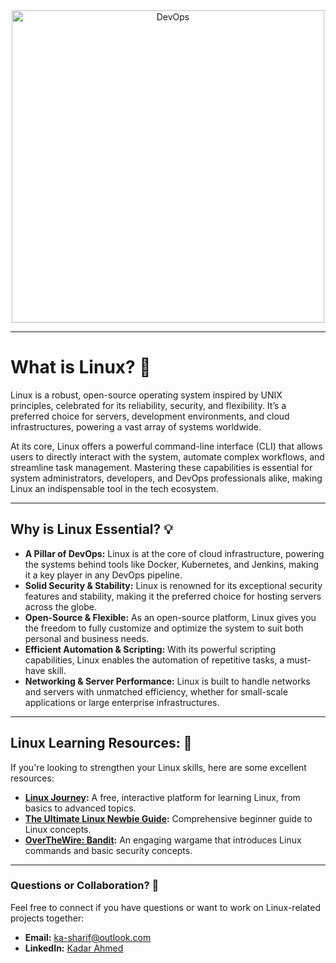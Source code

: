 <div align="center">
<img width="500" alt="DevOps" src="https://media.licdn.com/dms/image/v2/D4E22AQEE6cJQVJudyA/feedshare-shrink_1280/B4EZalFIGdHMAw-/0/1746526308026?e=1750291200&v=beta&t=zr8d9FwxRDdrxiDT8z4JDKs_sl922FVdyngGZDJeuOY" />
</div>

---

# What is Linux? 🐧 

Linux is a robust, open-source operating system inspired by UNIX principles, celebrated for its reliability, security, and flexibility. It’s a preferred choice for servers, development environments, and cloud infrastructures, powering a vast array of systems worldwide.

At its core, Linux offers a powerful command-line interface (CLI) that allows users to directly interact with the system, automate complex workflows, and streamline task management. Mastering these capabilities is essential for system administrators, developers, and DevOps professionals alike, making Linux an indispensable tool in the tech ecosystem.

---

## Why is Linux Essential? 💡

- **A Pillar of DevOps:** Linux is at the core of cloud infrastructure, powering the systems behind tools like Docker, Kubernetes, and Jenkins, making it a key player in any DevOps pipeline.
- **Solid Security & Stability:** Linux is renowned for its exceptional security features and stability, making it the preferred choice for hosting servers across the globe.
- **Open-Source & Flexible:** As an open-source platform, Linux gives you the freedom to fully customize and optimize the system to suit both personal and business needs.
- **Efficient Automation & Scripting:** With its powerful scripting capabilities, Linux enables the automation of repetitive tasks, a must-have skill.
- **Networking & Server Performance:** Linux is built to handle networks and servers with unmatched efficiency, whether for small-scale applications or large enterprise infrastructures. 

---

## Linux Learning Resources: 🔑

If you're looking to strengthen your Linux skills, here are some excellent resources:  

- **[Linux Journey](https://linuxjourney.com):** A free, interactive platform for learning Linux, from basics to advanced topics.   
- **[The Ultimate Linux Newbie Guide](https://linuxnewbieguide.org/wp-content/uploads/2016/07/The-Ultimate-Linux-Newbie-Guide-eBook-Edition-January-2017.pdf):** Comprehensive beginner guide to Linux concepts.  
- **[OverTheWire: Bandit](https://overthewire.org/wargames/bandit/):** An engaging wargame that introduces Linux commands and basic security concepts.  

---

### Questions or Collaboration? 📧

Feel free to connect if you have questions or want to work on Linux-related projects together:  

- **Email:** ka-sharif@outlook.com  
- **LinkedIn:** [Kadar Ahmed](https://www.linkedin.com/in/ks-ahmed)


